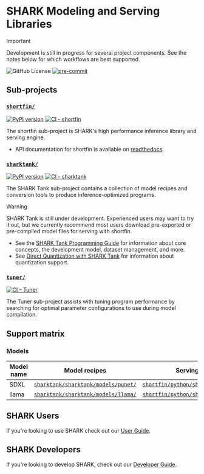 # SHARK Modeling and Serving Libraries

> [!IMPORTANT]
> Development is still in progress for several project components. See the
> notes below for which workflows are best supported.

![GitHub License](https://img.shields.io/github/license/nod-ai/SHARK-Platform)
[![pre-commit](https://img.shields.io/badge/pre--commit-enabled-brightgreen?logo=pre-commit)](https://github.com/pre-commit/pre-commit)

<!-- TODO: high level overview, features when components are used together -->

## Sub-projects

### [`shortfin/`](./shortfin/)

<!-- TODO: features list here? -->

[![PyPI version](https://badge.fury.io/py/shortfin.svg)](https://badge.fury.io/py/shortfin) [![CI - shortfin](https://github.com/nod-ai/SHARK-Platform/actions/workflows/ci_linux_x64-libshortfin.yml/badge.svg?event=push)](https://github.com/nod-ai/SHARK-Platform/actions/workflows/ci_linux_x64-libshortfin.yml?query=event%3Apush)

The shortfin sub-project is SHARK's high performance inference library and
serving engine.

* API documentation for shortfin is available on
  [readthedocs](https://shortfin.readthedocs.io/en/latest/).

### [`sharktank/`](./sharktank/)

[![PyPI version](https://badge.fury.io/py/sharktank.svg)](https://badge.fury.io/py/sharktank) [![CI - sharktank](https://github.com/nod-ai/SHARK-Platform/actions/workflows/ci-sharktank.yml/badge.svg?event=push)](https://github.com/nod-ai/SHARK-Platform/actions/workflows/ci-sharktank.yml?query=event%3Apush)

The SHARK Tank sub-project contains a collection of model recipes and
conversion tools to produce inference-optimized programs.

> [!WARNING]
> SHARK Tank is still under development. Experienced users may want to try it
> out, but we currently recommend most users download pre-exported or
> pre-compiled model files for serving with shortfin.

<!-- TODO: features list here? -->

* See the [SHARK Tank Programming Guide](./docs/programming_guide.md) for
  information about core concepts, the development model, dataset management,
  and more.
* See [Direct Quantization with SHARK Tank](./docs/quantization.md)
  for information about quantization support.

### [`tuner/`](./tuner/)

[![CI - Tuner](https://github.com/nod-ai/SHARK-Platform/actions/workflows/ci-tuner.yml/badge.svg?event=push)](https://github.com/nod-ai/SHARK-Platform/actions/workflows/ci-tuner.yml?query=event%3Apush)

The Tuner sub-project assists with tuning program performance by searching for
optimal parameter configurations to use during model compilation.

## Support matrix

<!-- TODO: version requirements for Python, ROCm, Linux, etc.  -->

### Models

Model name | Model recipes | Serving apps
---------- | ------------- | ------------
SDXL       | [`sharktank/sharktank/models/punet/`](https://github.com/nod-ai/SHARK-Platform/tree/main/sharktank/sharktank/models/punet) | [`shortfin/python/shortfin_apps/sd/`](https://github.com/nod-ai/SHARK-Platform/tree/main/shortfin/python/shortfin_apps/sd)
llama      | [`sharktank/sharktank/models/llama/`](https://github.com/nod-ai/SHARK-Platform/tree/main/sharktank/sharktank/models/llama) | [`shortfin/python/shortfin_apps/llm/`](https://github.com/nod-ai/SHARK-Platform/tree/main/shortfin/python/shortfin_apps/llm)


## SHARK Users

If you're looking to use SHARK check out our [User Guide](docs/README.md).

## SHARK Developers

If you're looking to develop SHARK, check out our [Developer Guide](docs/developer.md).